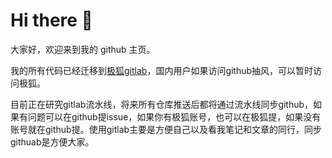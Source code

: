 # Hi there 👋

<!--
**wrote-code/wrote-code** is a ✨ _special_ ✨ repository because its `README.md` (this file) appears on your GitHub profile.

Here are some ideas to get you started:

- 🔭 I’m currently working on ...
- 🌱 I’m currently learning ...
- 👯 I’m looking to collaborate on ...
- 🤔 I’m looking for help with ...
- 💬 Ask me about ...
- 📫 How to reach me: ...
- 😄 Pronouns: ...
- ⚡ Fun fact: ...
-->

大家好，欢迎来到我的 github 主页。

我的所有代码已经迁移到[极狐gitlab](https://jihulab.com/zhuge-cunfu)，国内用户如果访问github抽风，可以暂时访问极狐。

目前正在研究gitlab流水线，将来所有仓库推送后都将通过流水线同步github，如果有问题可以在github提issue，如果你有极狐账号，也可以在极狐提，如果没有账号就在github提。使用gitlab主要是方便自己以及看我笔记和文章的同行，同步githuab是方便大家。
